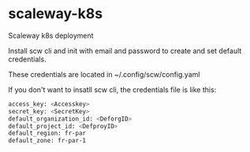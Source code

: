 # scaleway-k8s

Scaleway k8s deployment

Install scw cli and init with email and password to create and set default credentials.

These credentials are located in ~/.config/scw/config.yaml

If you don't want to insatll scw cli, the credentials file is like this:

```bash
access_key: <Accesskey>
secret_key: <SecretKey>
default_organization_id: <DeforgID>
default_project_id: <DefproyID>
default_region: fr-par
default_zone: fr-par-1
```
